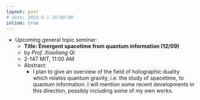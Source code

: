 ```yaml
---
layout: post
# date: 2023-6-1 19:00:00
inline: true
---
```


<!-- - Upcoming ML4Sci WG:
  - **Recent Advances in Explainable Clustering (6/22)**
  - by *Chengyuan Deng*
  - 29 Oxford St, Pierce Hall 213 Brooks Room, Cambridge 18 Hammond St, Cambridge
  - 7:30 PM: talk begins -->

- Upcoming general topic seminar:
  - **Title: Emergent spacetime from quantum information (12/09)**
  - by *Prof. Xiaoliang Qi*
  - 2-147 MIT, 11:00 AM
  - Abstract: 
    - I plan to give an overview of the field of holographic duality which relates quantum gravity, i.e. the study of spacetime, to quantum information. I will mention some recent developments in this direction, possibly including some of my own works.

<!--
layout: post
date: 2022-12-3 19:00:00
inline: true

- Invited talk by Professor Norman Yao!
  - *Introduction to Time Crystals*
  - Please RSVP [here](https://forms.gle/PE3utKMcF4kwtHLt5) -->

